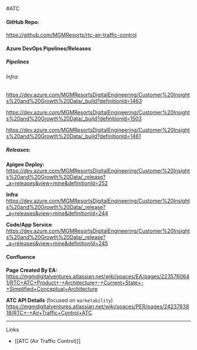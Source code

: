 #ATC 

#### GitHub Repo:
https://github.com/MGMResorts/rtc-air-traffic-control

#### Azure DevOps Pipelines/Releases

##### Pipelines
###### Infra: 
https://dev.azure.com/MGMResortsDigitalEngineering/Customer%20Insights%20and%20Growth%20Data/_build?definitionId=1463

https://dev.azure.com/MGMResortsDigitalEngineering/Customer%20Insights%20and%20Growth%20Data/_build?definitionId=1503

https://dev.azure.com/MGMResortsDigitalEngineering/Customer%20Insights%20and%20Growth%20Data/_build?definitionId=1461

##### Releases:

**Apigee Deploy:**
https://dev.azure.com/MGMResortsDigitalEngineering/Customer%20Insights%20and%20Growth%20Data/_release?_a=releases&view=mine&definitionId=252

**Infra**
https://dev.azure.com/MGMResortsDigitalEngineering/Customer%20Insights%20and%20Growth%20Data/_release?_a=releases&view=mine&definitionId=244

**Code/App Service**
https://dev.azure.com/MGMResortsDigitalEngineering/Customer%20Insights%20and%20Growth%20Data/_release?_a=releases&view=mine&definitionId=245
#### Confluence

**Page Created By EA:**
https://mgmdigitalventures.atlassian.net/wiki/spaces/EA/pages/2235760641/RTC+ATC+Product+-+Architecture+-+Current+State+-+Simplified+Conceptual+Architecture

**ATC API Details** (focused on `marketability`)
https://mgmdigitalventures.atlassian.net/wiki/spaces/PER/pages/2423783818/RTC+-+Air+Traffic+Control+ATC


----
Links
- [[ATC (Air Traffic Control)]]